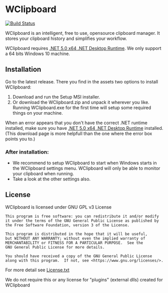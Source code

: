 # WClipboard
[![Build Status](https://wibrenwiersma.visualstudio.com/WClipboard/_apis/build/status/Classic%20WClipboard-CI?branchName=master)](https://wibrenwiersma.visualstudio.com/WClipboard/_build/latest?definitionId=5&branchName=master)

WClipboard is an intelligent, free to use, opensource clipboard manager.
It stores your clipboard history and simplifies your workflow.

WClipboard requires [.NET 5.0 x64 .NET Desktop Runtime](https://dotnet.microsoft.com/download/dotnet/5.0/runtime). We only support a 64 bits Windows 10 machine.
## Installation
Go to the latest release. There you find in the assets two options to install WClipboard:
1. Download and run the Setup MSI installer.
2. Or download the WClipboard.zip and unpack it wherever you like. Running WClipboard.exe for the first time will setup some required things on your machine.

When an error appears that you don't have the correct .NET runtime installed, make sure you have [.NET 5.0 x64 .NET Desktop Runtime](https://dotnet.microsoft.com/download/dotnet/5.0/runtime) installed. (This download page is more helpfull than the one where the error box points you to.)

### After installation:
- We recommend to setup WClipboard to start when Windows starts in the WClipboard settings menu. WClipboard will only be able to monitor your clipboard when running.
- Take a look at the other settings also.

## License
WClipboard is licensed under GNU GPL v3 License

    This program is free software: you can redistribute it and/or modify
    it under the terms of the GNU General Public License as published by
    the Free Software Foundation, version 3 of the License.

    This program is distributed in the hope that it will be useful,
    but WITHOUT ANY WARRANTY; without even the implied warranty of
    MERCHANTABILITY or FITNESS FOR A PARTICULAR PURPOSE.  See the
    GNU General Public License for more details.

    You should have received a copy of the GNU General Public License
    along with this program.  If not, see <https://www.gnu.org/licenses/>.

For more detail see [License.txt](LICENSE.txt)

We do not require this or any license for "plugins" (external dlls) created for WClipboard